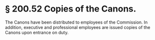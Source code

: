 # § 200.52   Copies of the Canons.

The Canons have been distributed to employees of the Commission. In addition, executive and professional employees are issued copies of the Canons upon entrance on duty. 




